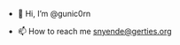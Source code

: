 - 👋 Hi, I’m @gunic0rn

- 📫 How to reach me snyende@gerties.org

<!---
gunic0rn/gunic0rn is a ✨ special ✨ repository because its `README.md` (this file) appears on your GitHub profile.
You can click the Preview link to take a look at your changes.
--->
